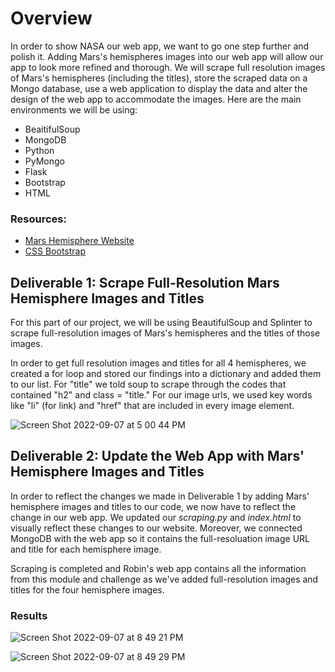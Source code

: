 # Overview

In order to show NASA our web app, we want to go one step further and polish it. Adding Mars's hemispheres images into our web app will allow our app to look more refined and thorough. We will scrape full resolution images of Mars's hemispheres (including the titles), store the scraped data on a Mongo database, use a web application to display the data and alter the design of the web app to accommodate the images. Here are the main environments we will be using:

- BeaitifulSoup
- MongoDB
- Python
- PyMongo
- Flask
- Bootstrap
- HTML

### Resources: 

- [Mars Hemisphere Website](https://astrogeology.usgs.gov/search/results?q=hemisphere+enhanced&k1=target&v1=Mars) 
- [CSS Bootstrap](https://getbootstrap.com/docs/3.3/css/#less)

## Deliverable 1: Scrape Full-Resolution Mars Hemisphere Images and Titles

For this part of our project, we will be using BeautifulSoup and Splinter to scrape full-resolution images of Mars's hemispheres and the titles of those images.

In order to get full resolution images and titles for all 4 hemispheres, we created a for loop and stored our findings into a dictionary and added them to our list. For "title" we told soup to scrape through the codes that contained "h2" and class = "title." For our image urls, we used key words like "li" (for link) and "href" that are included in every image element.

![Screen Shot 2022-09-07 at 5 00 44 PM](https://user-images.githubusercontent.com/106577074/189029410-5d42a7e2-f6b6-4ef1-8f26-f37b7e24ce36.png)

## Deliverable 2: Update the Web App with Mars' Hemisphere Images and Titles 

In order to reflect the changes we made in Deliverable 1 by adding Mars' hemisphere images and titles to our code, we now have to reflect the change in our web app. We updated our *scraping.py* and *index.html* to visually reflect these changes to our website. Moreover, we connected MongoDB with the web app so it contains the full-resoluation image URL and title for each hemisphere image. 

Scraping is completed and Robin's web app contains all the information from this module and challenge as we've added full-resolution images and titles for the four hemisphere images. 

### Results 

![Screen Shot 2022-09-07 at 8 49 21 PM](https://user-images.githubusercontent.com/106577074/189030057-92ab5cdb-bb05-4098-b824-8019e1899738.png)

![Screen Shot 2022-09-07 at 8 49 29 PM](https://user-images.githubusercontent.com/106577074/189030077-74d0f139-0caa-46b6-804e-8333d5f1c11f.png)


